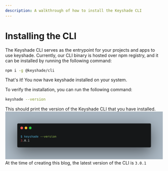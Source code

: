 ```yaml
---
description: A walkthrough of how to install the Keyshade CLI
---
```


# Installing the CLI

The Keyshade CLI serves as the entrypoint for your projects and apps to use keyshade. Currently, our CLI binary is hosted over npm registry, and it can be installed by running the following command:

```sh
npm i -g @keyshade/cli
```

That's it! You now have keyshade installed on your system.

To verify the installation, you can run the following command:

```sh
keyshade --version
```

This should print the version of the Keyshade CLI that you have installed.
![keyshade-cli](../../blob/keyshade-version.png) At the time of creating this blog, the latest version of the CLI is `3.0.1`
